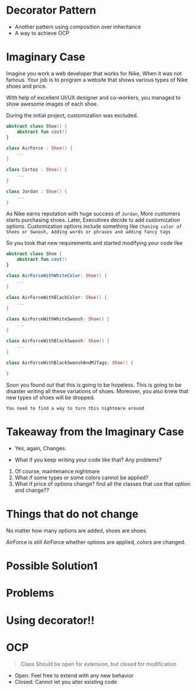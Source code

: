 # Decorator Pattern
- Another pattern using composition over inheritance
- A way to achieve OCP

# Imaginary Case
Imagine you work a web developer that works for Nike, When it was not famous.
Your job is to program a website that shows various types of Nike shoes and price.

With help of excellent UI/UX designer and co-workers, 
you managed to show awesome images of each shoe.

During the initial project, customization was excluded.
```kotlin
abstract class Shoe() {
    abstract fun cost()   
}

class AirForce : Shoe() {
    ...
}

class Cortez : Shoe() {
    ...
}

class Jordan : Shoe() {
    ...
}
```

As Nike earns reputation with huge success of `Jordan`, More customers starts purchasing shoes.
Later, Executives decide to add customization options. Customization options include something like
`Chaning color of Shoes or Swoosh, Adding words or phrases and adding fancy tags`

So you took that new requirements and started modifying your code like
```kotlin
abstract class Shoe {
    abstract fun cost()   
}

class AirForceWithWhiteColor: Shoe() {
    ...
}

class AirForceWithBlackColor: Shoe() {
    ...
}

class AirForceWithWhiteSwoosh: Shoe() {
    ...
}

class AirForceWithBlackSwoosh: Shoe() {
    ...
}

class AirForceWithBlackSwooshAndMJTags: Shoe() {
    
}

```

Soon you found out that this is going to be hopeless.
This is going to be disaster writing all these variations of shoes.
Moreover, you also knew that new types of shoes will be dropped.

`You need to find a way to turn this nightmare around`


# Takeaway from the Imaginary Case
- Yes, again, Changes.

- What if you keep writing your code like that? Any problems?
1. Of course, maintenance nightmare
2. What if some types or some colors cannot be applied?
3. What if price of options change? find all the classes that use that option and change??


# Things that do not change
No matter how many options are added, shoes are shoes.

AirForce is still AirForce whether options are applied, colors are changed.


# Possible Solution1


# Problems


# Using decorator!!


# OCP
> Class Should be open for extension, but closed for modification

- Open: Feel free to extend with any new behavior
- Closed: Cannot let you alter existing code
